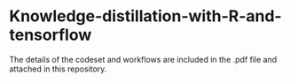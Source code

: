 # Knowledge-distillation-with-R-and-tensorflow

The details of the codeset and workflows are included in the .pdf file and attached in this repository.
